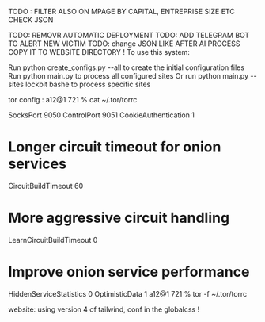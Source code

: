 TODO : FILTER ALSO ON MPAGE BY CAPITAL, ENTREPRISE SIZE ETC CHECK JSON

TODO: REMOVR AUTOMATIC DEPLOYMENT
TODO: ADD TELEGRAM BOT TO ALERT NEW VICTIM
TODO: change JSON LIKE AFTER AI PROCESS COPY IT TO WEBSITE DIRECTORY  !
To use this system:

Run python create_configs.py --all to create the initial configuration files
Run python main.py to process all configured sites
Or run python main.py --sites lockbit bashe to process specific sites


tor config :
a12@1 721 % cat  ~/.tor/torrc

SocksPort 9050
ControlPort 9051
CookieAuthentication 1
# Longer circuit timeout for onion services
CircuitBuildTimeout 60
# More aggressive circuit handling
LearnCircuitBuildTimeout 0
# Improve onion service performance
HiddenServiceStatistics 0
OptimisticData 1
a12@1 721 % tor -f ~/.tor/torrc



website: 
using version 4 of tailwind, conf in the globalcss !